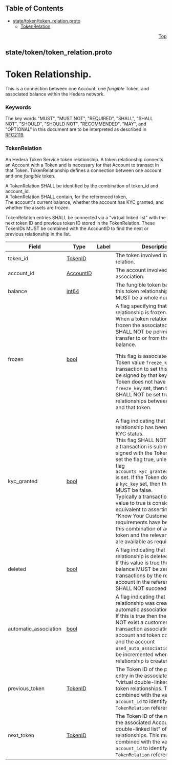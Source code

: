 ## Table of Contents

- [state/token/token_relation.proto](#state_token_token_relation-proto)
    - [TokenRelation](#proto-TokenRelation)
  



<a name="state_token_token_relation-proto"></a>
<p align="right"><a href="#top">Top</a></p>

## state/token/token_relation.proto
# Token Relationship.
This is a connection between one Account, one _fungible_ Token, and associated balance
within the Hedera network.

### Keywords
The key words "MUST", "MUST NOT", "REQUIRED", "SHALL", "SHALL NOT",
"SHOULD", "SHOULD NOT", "RECOMMENDED", "MAY", and "OPTIONAL" in this
document are to be interpreted as described in [RFC2119](https://www.ietf.org/rfc/rfc2119).


<a name="proto-TokenRelation"></a>

### TokenRelation
An Hedera Token Service token relationship.  A token relationship connects an Account with a Token
and is necessary for that Account to transact in that Token.  TokenRelationship defines a connection
between one account and one _fungible_ token.
<p>
A TokenRelation SHALL be identified by the combination of token_id and account_id.<br/>
A TokenRelation SHALL contain, for the referenced token,<br/>
The account's current balance, whether the account has KYC granted, and whether the assets are frozen.
<p>
TokenRelation entries SHALL be connected via a "virtual linked list" with the next token ID and previous
token ID stored in the TokenRelation.  These TokenIDs MUST be combined with the AccountID to find the
next or previous relationship in the list.


| Field | Type | Label | Description |
| ----- | ---- | ----- | ----------- |
| token_id | [TokenID](#proto-TokenID) |  | The token involved in this relation. |
| account_id | [AccountID](#proto-AccountID) |  | The account involved in this association. |
| balance | [int64](#int64) |  | The fungible token balance of this token relationship. This MUST be a whole number. |
| frozen | [bool](#bool) |  | A flag specifying that this token relationship is frozen.<br/> When a token relationship is frozen the associated account SHALL NOT be permitted to transfer to or from the associated balance. <p> This flag is associated with the Token value `freeze_key`, and any transaction to set this flag MUST be signed by that key. If the Token does not have a `freeze_key` set, then this flag SHALL NOT be set true for relationships between accounts and that token. |
| kyc_granted | [bool](#bool) |  | A flag indicating that this token relationship has been granted KYC status.<br/> This flag SHALL NOT be set until a transaction is submitted, and signed with the Token `kyc_key` to set the flag true, unless the token flag `accounts_kyc_granted_by_default` is set. If the Token does not have a `kyc_key` set, then this value MUST be false.<br/> Typically a transaction to set this value to true is considered equivalent to asserting that the "Know Your Customer" (KYC) requirements have been met for this combination of account and token and the relevant records are available as required. |
| deleted | [bool](#bool) |  | A flag indicating that this token relationship is deleted.<br/> If this value is true then the balance MUST be zero and transactions by the referenced account in the referenced token SHALL NOT succeed. |
| automatic_association | [bool](#bool) |  | A flag indicating that this token relationship was created using automatic association.<br/> If this is true then there MUST NOT exist a customer-signed transaction associating this account and token combination and the account `used_auto_associations` SHALL be incremented when this relationship is created. |
| previous_token | [TokenID](#proto-TokenID) |  | The Token ID of the previous entry in the associated Account's "virtual double-linked list" of token relationships. This must be combined with the value of `account_id` to identify the actual `TokenRelation` referenced. |
| next_token | [TokenID](#proto-TokenID) |  | The Token ID of the next entry in the associated Account's "virtual double-linked list" of token relationships. This must be combined with the value of `account_id` to identify the actual `TokenRelation` referenced. |





 <!-- end messages -->

 <!-- end enums -->

 <!-- end HasExtensions -->

 <!-- end services -->



